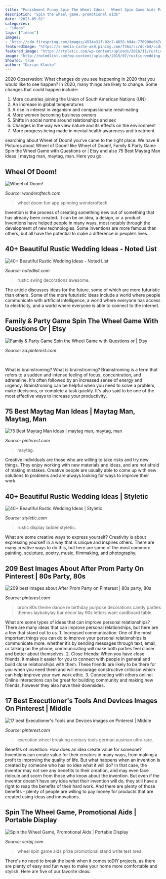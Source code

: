 ```yaml
---
title: "Punishment Funny Spin The Wheel Ideas - Wheel Spin Game Aids Prize Promotional Stand Write Test Area"
description: "Spin the wheel game, promotional aids"
date: "2023-05-02"
categories:
- "ideas"
tags: ["ideas"]
images:
- "http://cdn.firespring.com/images/4534e31f-02c7-4856-b84e-770900e6b7d3.png"
featuredImage: "https://s-media-cache-ak0.pinimg.com/736x/cc/dc/b4/ccdcb4194d1109477f8c49312e0a30fe--dance-party-s-party.jpg"
featured_image: "https://styletic.com/wp-content/uploads/2016/11/rustic-wedding-ideas/13-rustic-wedding-ideas.jpg"
image: "http://notedlist.com/wp-content/uploads/2015/07/rustic-wedding-ideas/10-rustic-wedding-ideas.jpg"
ShowToc: true
author: "Dorian Klocko"
---
```



2020 Observation: What changes do you see happening in 2020 that you would like to see happen?
In 2020, many things are likely to change. Some changes that could happen include:
1. More countries joining the Union of South American Nations (UN) 
2. An increase in global temperatures 
3. A rise in interest in veganism and compassionate meat-eating 
4. More women becoming business owners 
5. Shifts in social norms around relationships and sex 
6. Changes in the way we view nature and its effects on the environment 
7. More progress being made in mental health awareness and treatment 

	

		
searching about Wheel of Doom! you've came to the right place. We have 8 Pictures about Wheel of Doom! like Wheel of Doom!, Family &amp; Party Game Spin the Wheel Game with Questions or | Etsy and also 75 Best Maytag Man ideas | maytag man, maytag, man. Here you go:
		
    
## Wheel Of Doom!

<img loading=lazy src="https://www.wonderoftech.com/wp-content/uploads/2011/04/blogwheelofdoomscreencap.png" onerror="this.onerror=null;this.src='https://tse2.mm.bing.net/th?id=OIP.tf-G916P6oHtleg6fn_SUwHaLH&amp;pid=15.1';" alt="Wheel of Doom!">

_Source: wonderoftech.com_

>wheel doom fun app spinning wonderoftech. 

	

Invention is the process of creating something new out of something that has already been created. It can be an idea, a design, or a product. Inventions have helped people in many ways, most notably through the development of new technologies. Some inventions are more famous than others, but all have the potential to make a difference in people’s lives.

    
## 40+ Beautiful Rustic Wedding Ideas - Noted List

<img loading=lazy src="http://notedlist.com/wp-content/uploads/2015/07/rustic-wedding-ideas/10-rustic-wedding-ideas.jpg" onerror="this.onerror=null;this.src='https://tse2.mm.bing.net/th?id=OIP.7tfZlIWFY5s83xEm9-92hQHaLH&amp;pid=15.1';" alt="40+ Beautiful Rustic Wedding Ideas - Noted List">

_Source: notedlist.com_

>rustic swing decorations awesome. 

	

The article discusses ideas for the future, some of which are more futuristic than others. Some of the more futuristic ideas include a world where people communicate with artificial intelligence, a world where everyone has access to electricity, and a world where everyone is able to connect to the internet.

    
## Family &amp; Party Game Spin The Wheel Game With Questions Or | Etsy

<img loading=lazy src="https://i.pinimg.com/736x/67/b6/d8/67b6d857980e1f35692ab2379e0e6a64.jpg" onerror="this.onerror=null;this.src='https://tse3.mm.bing.net/th?id=OIP.gX1w3Wo5Mx0S1oLTvCKLEwHaJ3&amp;pid=15.1';" alt="Family &amp; Party Game Spin the Wheel Game with Questions or | Etsy">

_Source: za.pinterest.com_

>. 

	

What is brainstroming?
What is brainstroming? Brainstroming is a term that refers to a sudden and intense feeling of focus, concentration, and adrenaline. It's often followed by an increased sense of energy and urgency. Brainstroming can be helpful when you need to solve a problem, make decisions, or complete a task quickly. It's also said to be one of the most effective ways to increase your productivity.

    
## 75 Best Maytag Man Ideas | Maytag Man, Maytag, Man

<img loading=lazy src="https://i.pinimg.com/474x/5a/80/db/5a80dbf696bb8683739514df067e5f76--maytag-tv-commercials.jpg" onerror="this.onerror=null;this.src='https://tse1.mm.bing.net/th?id=OIP.82l0p30v3w5-4KLiY4kHwQAAAA&amp;pid=15.1';" alt="75 Best Maytag Man ideas | maytag man, maytag, man">

_Source: pinterest.com_

>maytag. 

	

Creative individuals are those who are willing to take risks and try new things. They enjoy working with new materials and ideas, and are not afraid of making mistakes. Creative people are usually able to come up with new solutions to problems and are always looking for ways to improve their work.

    
## 40+ Beautiful Rustic Wedding Ideas | Styletic

<img loading=lazy src="https://styletic.com/wp-content/uploads/2016/11/rustic-wedding-ideas/13-rustic-wedding-ideas.jpg" onerror="this.onerror=null;this.src='https://tse1.mm.bing.net/th?id=OIP.iYEIwpgWmwNF4wV5fB9_jwHaLH&amp;pid=15.1';" alt="40+ Beautiful Rustic Wedding Ideas | Styletic">

_Source: styletic.com_

>rustic display ladder styletic. 

	

What are some creative ways to express yourself?
Creativity is about expressing yourself in a way that is unique and inspires others. There are many creative ways to do this, but here are some of the most common: painting, sculpture, poetry, music, filmmaking, and photography.

    
## 209 Best Images About After Prom Party On Pinterest | 80s Party, 80s

<img loading=lazy src="https://s-media-cache-ak0.pinimg.com/736x/cc/dc/b4/ccdcb4194d1109477f8c49312e0a30fe--dance-party-s-party.jpg" onerror="this.onerror=null;this.src='https://tse2.mm.bing.net/th?id=OIP.YAiXjqdKL_bwJvzIPYBj9wHaE8&amp;pid=15.1';" alt="209 best images about After Prom Party on Pinterest | 80s party, 80s">

_Source: pinterest.com_

>prom 80s theme dance re birthday purpose decorations candy parties themes laybabylay bar decor lay 90s letters want cardboard table. 

	

What are some types of ideas that can improve personal relationships?
There are many ideas that can improve personal relationships, but here are a few that stand out to us. 1. Increased communication: One of the most important things you can do to improve your personal relationships is communicate more. whether it’s by sending messages through text, email, or talking on the phone, communicating will make both parties feel closer and better about themselves. 2. Close friends: When you have close friends, it makes it easier for you to connect with people in general and build close relationships with them. These friends are likely to be there for you when you need them and will encourage constructive criticism which can help improve your own work ethic. 3. Connecting with others online: Online interactions can be great for building community and making new friends, however they also have their downsides.

    
## 17 Best Executioner&#039;s Tools And Devices Images On Pinterest | Middle

<img loading=lazy src="https://i.pinimg.com/736x/05/34/61/053461c55dad25854f63f4942c615031--th-century-tools.jpg" onerror="this.onerror=null;this.src='https://tse2.mm.bing.net/th?id=OIP.CMiGA_xGfMB18uX4-8zQMQHaE6&amp;pid=15.1';" alt="17 best Executioner&#039;s Tools and Devices images on Pinterest | Middle">

_Source: pinterest.com_

>execution wheel breaking century tools german austrian ultra rare. 

	

Benefits of invention: How does an idea create value for someone?
Inventions can create value for their creators in many ways, from making a profit to improving the quality of life. But what happens when an invention is created by someone who has no idea what it will do? In that case, the inventor may not see any benefits to their creation, and may even face ridicule and scorn from those who know about the invention. But even if the inventor doesn't have any idea what their invention will do, they still have a right to reap the benefits of their hard work. And there are plenty of those benefits - plenty of people are willing to pay money for products that are created using ideas and innovations.

    
## Spin The Wheel Game, Promotional Aids | Portable Display

<img loading=lazy src="http://cdn.firespring.com/images/4534e31f-02c7-4856-b84e-770900e6b7d3.png" onerror="this.onerror=null;this.src='https://tse3.mm.bing.net/th?id=OIP.JCD0_hufUxANByMg2_DHNwAAAA&amp;pid=15.1';" alt="Spin the Wheel Game, Promotional Aids | Portable Display">

_Source: scripj.com_

>wheel spin game aids prize promotional stand write test area. 

	

There's no need to break the bank when it comes toDIY projects, as there are plenty of easy and fun ways to make your home more comfortable and stylish. Here are five of our favorite ideas: 

